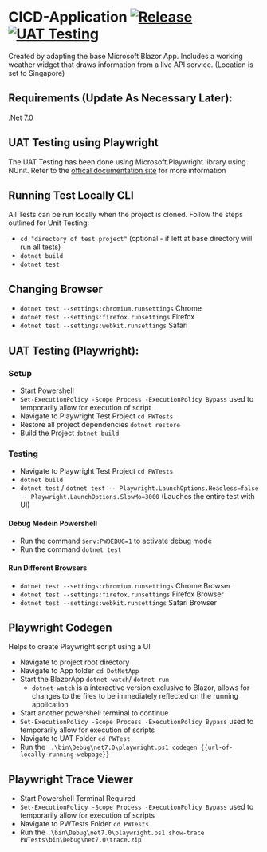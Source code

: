 # CICD-Application [![Release](https://github.com/saklanipankaj/CICD-Application/actions/workflows/Release.yml/badge.svg?branch=main)](https://github.com/saklanipankaj/CICD-Application/actions/workflows/Release.yml) [![UAT Testing](https://github.com/saklanipankaj/CICD-Application/actions/workflows/UAT.yml/badge.svg?branch=main)](https://github.com/saklanipankaj/CICD-Application/actions/workflows/UAT.yml)
Created by adapting the base Microsoft Blazor App. Includes a working weather widget that draws information from a live API service. (Location is set to Singapore)

## Requirements (Update As Necessary Later):
.Net 7.0

## UAT Testing using Playwright
The UAT Testing has been done using Microsoft.Playwright library using NUnit.
Refer to the [offical documentation site]((https://playwright.dev/dotnet/docs/intro#installing-playwright)) for more information

## Running Test Locally CLI
All Tests can be run locally when the project is cloned.
Follow the steps outlined for Unit Testing:
- `cd "directory of test project"` (optional - if left at base directory will run all tests)
- `dotnet build`
- `dotnet test`

## Changing Browser
- `dotnet test --settings:chromium.runsettings` Chrome
- `dotnet test --settings:firefox.runsettings` Firefox
- `dotnet test --settings:webkit.runsettings` Safari

## UAT Testing (Playwright):
### Setup
- Start Powershell
- `Set-ExecutionPolicy -Scope Process -ExecutionPolicy Bypass` used to temporarily allow for execution of script
- Navigate to Playwright Test Project `cd PWTests`
- Restore all project dependencies `dotnet restore`
- Build the Project `dotnet build`

### Testing
- Navigate to Playwright Test Project `cd PWTests`
- `dotnet build`
- `dotnet test` / `dotnet test -- Playwright.LaunchOptions.Headless=false -- Playwright.LaunchOptions.SlowMo=3000` (Lauches the entire test with UI)
#### Debug Modein Powershell 
- Run the command `$env:PWDEBUG=1` to activate debug mode
- Run the command `dotnet test`

#### Run Different Browsers
- `dotnet test --settings:chromium.runsettings` Chrome Browser
- `dotnet test --settings:firefox.runsettings` Firefox Browser
- `dotnet test --settings:webkit.runsettings` Safari Browser

## Playwright Codegen
Helps to create Playwright script using a UI
- Navigate to project root directory
- Navigate to App folder `cd DotNetApp`
- Start the BlazorApp `dotnet watch`/ `dotnet run`
    - `dotnet watch` is a interactive version exclusive to Blazor, allows for changes to the files to be immediately reflected on the running application
- Start another powershell terminal to continue
- `Set-ExecutionPolicy -Scope Process -ExecutionPolicy Bypass` used to temporarily allow for execution of scripts
- Navigate to UAT Folder `cd PWTest`
- Run the ` .\bin\Debug\net7.0\playwright.ps1 codegen {{url-of-locally-running-webpage}}`

## Playwright Trace Viewer
- Start Powershell Terminal Required
- `Set-ExecutionPolicy -Scope Process -ExecutionPolicy Bypass` used to temporarily allow for execution of scripts
- Navigate to PWTests Folder `cd PWTests`
- Run the `.\bin\Debug\net7.0\playwright.ps1 show-trace PWTests\bin\Debug\net7.0\trace.zip`


